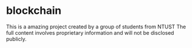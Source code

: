 # blockchain
This is a amazing project created by a group of students from NTUST
The full content involves proprietary information and will not be disclosed publicly.
